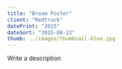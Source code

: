 ```yaml
---
title: "Broam Poster"
client: "Redtruck"
datePrint: "2015"
dateSort: "2015-08-22"
thumb: ../images/thumbnail-blue.jpg
---
```


Write a description
